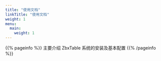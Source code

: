 ```yaml
---
title: "使用文档"
linkTitle: "使用文档"
weight: 1
menu:
  main:
    weight: 1
---
```


{{% pageinfo %}}
主要介绍 ZbxTable 系统的安装及基本配置
{{% /pageinfo %}}
